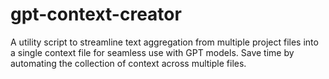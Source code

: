 # gpt-context-creator
A utility script to streamline text aggregation from multiple project files into a single context file for seamless use with GPT models. Save time by automating the collection of context across multiple files.
